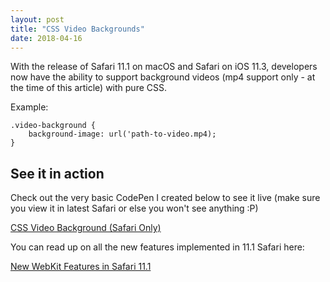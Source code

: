 ```yaml
---
layout: post
title: "CSS Video Backgrounds"
date: 2018-04-16
---
```



With the release of Safari 11.1 on macOS and Safari on iOS 11.3, developers now have the ability to support background videos (mp4 support only - at the time of this article) with pure CSS.

Example:


	.video-background {
		background-image: url('path-to-video.mp4);
	}


## See it in action

Check out the very basic CodePen I created below to see it live (make sure you view it in latest Safari or else you won't see anything :P)

<a href="https://codepen.io/bradleytaunt/pen/JLgrag/">CSS Video Background (Safari Only)</a>

You can read up on all the new features implemented in 11.1 Safari here:

[New WebKit Features in Safari 11.1](https://webkit.org/blog/8216/new-webkit-features-in-safari-11-1/)







